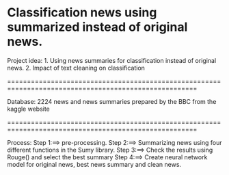 # Classification news using summarized instead of original news.

Project idea:	1. Using news summaries for classification instead of original news.
		          2. Impact of text cleaning on classification

====================================================================================================== 

Database:	2224 news and news summaries prepared by the BBC from the kaggle website

====================================================================================================== 

Process:	Step 1:==> pre-processing.
		      Step 2:==> Summarizing news using four different functions in the Sumy library.
		      Step 3:==> Check the results using Rouge() and select the best summary
	      	Step 4:==> Create neural network model for original news, best news summary and clean news.
